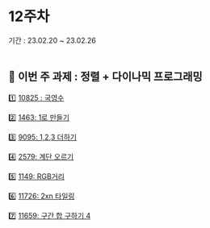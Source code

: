 # 12주차
기간 : 23.02.20 ~ 23.02.26
<br> <br>

## 🧸 이번 주 과제 : 정렬 + 다이나믹 프로그래밍
1️⃣  [10825 : 국영수](https://www.acmicpc.net/problem/10825)

2️⃣  [1463: 1로 만들기](https://www.acmicpc.net/problem/1463)

3️⃣  [9095: 1,2,3 더하기](https://www.acmicpc.net/problem/9095)

4️⃣  [2579: 계단 오르기](https://www.acmicpc.net/problem/2579)

5️⃣  [1149: RGB거리](https://www.acmicpc.net/problem/1149)

6️⃣  [11726: 2xn 타일링](https://www.acmicpc.net/problem/11726)

7️⃣  [11659: 구간 합 구하기 4](https://www.acmicpc.net/problem/11659)
